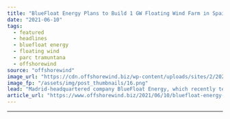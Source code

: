 ```yaml
---
title: "BlueFloat Energy Plans to Build 1 GW Floating Wind Farm in Spain"
date: "2021-06-10"
tags: 
  - featured
  - headlines
  - bluefloat energy
  - floating wind
  - parc tramuntana
  - offshorewind
source: "offshorewind"
image_url: "https://cdn.offshorewind.biz/wp-content/uploads/sites/2/2021/06/09141502/Parc-Tramuntana.png"
image_fp: "/assets/img/post_thumbnails/16.png"
lead: "Madrid-headquartered company BlueFloat Energy, which recently teamed up with Falck Renewables to develop offshore"
article_url: "https://www.offshorewind.biz/2021/06/10/bluefloat-energy-plans-to-build-1-gw-floating-wind-farm-in-spain/"
---
```


---
